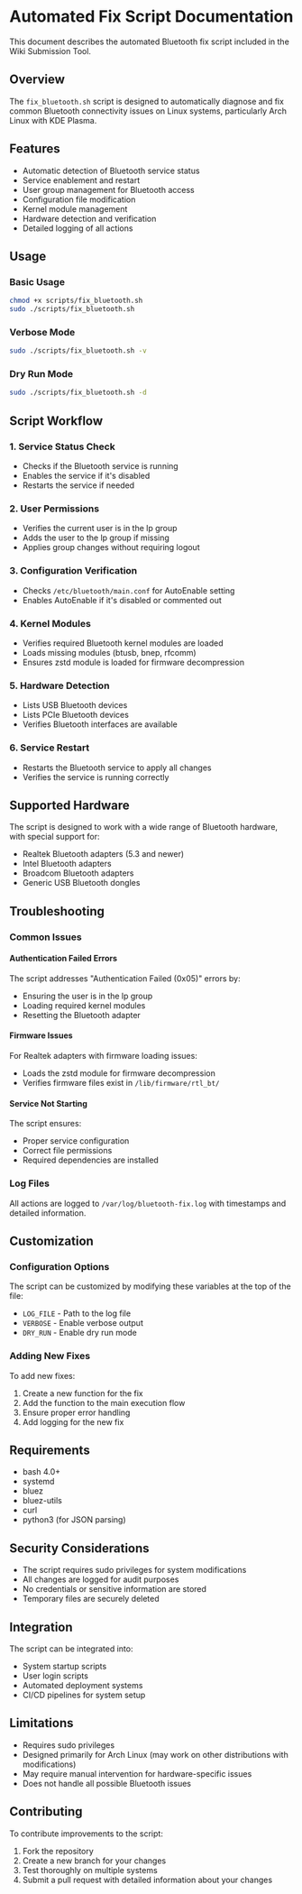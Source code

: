 # Automated Fix Script Documentation

This document describes the automated Bluetooth fix script included in the Wiki Submission Tool.

## Overview

The `fix_bluetooth.sh` script is designed to automatically diagnose and fix common Bluetooth connectivity issues on Linux systems, particularly Arch Linux with KDE Plasma.

## Features

- Automatic detection of Bluetooth service status
- Service enablement and restart
- User group management for Bluetooth access
- Configuration file modification
- Kernel module management
- Hardware detection and verification
- Detailed logging of all actions

## Usage

### Basic Usage
```bash
chmod +x scripts/fix_bluetooth.sh
sudo ./scripts/fix_bluetooth.sh
```

### Verbose Mode
```bash
sudo ./scripts/fix_bluetooth.sh -v
```

### Dry Run Mode
```bash
sudo ./scripts/fix_bluetooth.sh -d
```

## Script Workflow

### 1. Service Status Check
- Checks if the Bluetooth service is running
- Enables the service if it's disabled
- Restarts the service if needed

### 2. User Permissions
- Verifies the current user is in the lp group
- Adds the user to the lp group if missing
- Applies group changes without requiring logout

### 3. Configuration Verification
- Checks `/etc/bluetooth/main.conf` for AutoEnable setting
- Enables AutoEnable if it's disabled or commented out

### 4. Kernel Modules
- Verifies required Bluetooth kernel modules are loaded
- Loads missing modules (btusb, bnep, rfcomm)
- Ensures zstd module is loaded for firmware decompression

### 5. Hardware Detection
- Lists USB Bluetooth devices
- Lists PCIe Bluetooth devices
- Verifies Bluetooth interfaces are available

### 6. Service Restart
- Restarts the Bluetooth service to apply all changes
- Verifies the service is running correctly

## Supported Hardware

The script is designed to work with a wide range of Bluetooth hardware, with special support for:

- Realtek Bluetooth adapters (5.3 and newer)
- Intel Bluetooth adapters
- Broadcom Bluetooth adapters
- Generic USB Bluetooth dongles

## Troubleshooting

### Common Issues

#### Authentication Failed Errors
The script addresses "Authentication Failed (0x05)" errors by:
- Ensuring the user is in the lp group
- Loading required kernel modules
- Resetting the Bluetooth adapter

#### Firmware Issues
For Realtek adapters with firmware loading issues:
- Loads the zstd module for firmware decompression
- Verifies firmware files exist in `/lib/firmware/rtl_bt/`

#### Service Not Starting
The script ensures:
- Proper service configuration
- Correct file permissions
- Required dependencies are installed

### Log Files
All actions are logged to `/var/log/bluetooth-fix.log` with timestamps and detailed information.

## Customization

### Configuration Options
The script can be customized by modifying these variables at the top of the file:

- `LOG_FILE` - Path to the log file
- `VERBOSE` - Enable verbose output
- `DRY_RUN` - Enable dry run mode

### Adding New Fixes
To add new fixes:
1. Create a new function for the fix
2. Add the function to the main execution flow
3. Ensure proper error handling
4. Add logging for the new fix

## Requirements

- bash 4.0+
- systemd
- bluez
- bluez-utils
- curl
- python3 (for JSON parsing)

## Security Considerations

- The script requires sudo privileges for system modifications
- All changes are logged for audit purposes
- No credentials or sensitive information are stored
- Temporary files are securely deleted

## Integration

The script can be integrated into:
- System startup scripts
- User login scripts
- Automated deployment systems
- CI/CD pipelines for system setup

## Limitations

- Requires sudo privileges
- Designed primarily for Arch Linux (may work on other distributions with modifications)
- May require manual intervention for hardware-specific issues
- Does not handle all possible Bluetooth issues

## Contributing

To contribute improvements to the script:
1. Fork the repository
2. Create a new branch for your changes
3. Test thoroughly on multiple systems
4. Submit a pull request with detailed information about your changes
